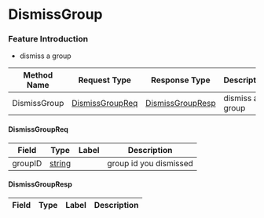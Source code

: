 # DismissGroup

### Feature Introduction

* dismiss a group


| Method Name | Request Type | Response Type | Description |
| ----------- | ------------ | ------------- | ------------- |
| DismissGroup | [DismissGroupReq](#openim.sdk.group.DismissGroupReq) | [DismissGroupResp](#openim.sdk.group.DismissGroupResp) | dismiss a group |
 

#### DismissGroupReq
| Field | Type | Label | Description |
| ----- | ---- | ----- | ----------- |
| groupID | [string](#string) |  | group id you dismissed |
 

#### DismissGroupResp
| Field | Type | Label | Description |
| ----- | ---- | ----- | ----------- |


